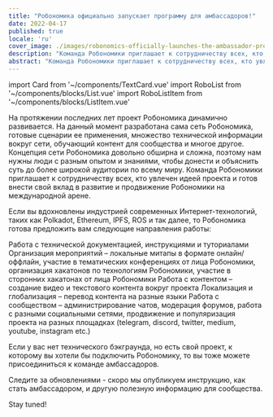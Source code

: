 ```yaml
---
title: "Робономика официально запускает программу для амбассадоров!"
date: 2022-04-17
published: true
locale: 'ru'
cover_image: ./images/robonomics-officially-launches-the-ambassador-program/cover.jpg
description: "Команда Робономики приглашает к сотрудничеству всех, кто увлечен идеей проекта и готов внести свой вклад в развитие и продвижение Робономики на международной арене."
abstract: "Команда Робономики приглашает к сотрудничеству всех, кто увлечен идеей проекта и готов внести свой вклад в развитие и продвижение Робономики на международной арене."
---
```

import Card from '~/components/TextCard.vue'
import RoboList from '~/components/blocks/List.vue'
import RoboListItem from '~/components/blocks/ListItem.vue'

На протяжении последних лет проект Робономика динамично развивается. На данный момент разработана сама сеть Робономика, готовые сценарии ее применения, множество технической информации вокруг сети, обучающий контент для сообщества и многое другое. Концепция сети Робономика довольно обширна и сложна, поэтому нам нужны люди с разным опытом и знаниями, чтобы донести и объяснить суть до более широкой аудитории по всему миру. Команда Робономики приглашает к сотрудничеству всех, кто увлечен идеей проекта и готов внести свой вклад в развитие и продвижение Робономики на международной арене.

Если вы вдохновлены индустрией современных Интернет-технологий, таких как Polkadot, Ethereum, IPFS, ROS и так далее, то Робономика готова предложить вам следующие направления работы:

<robo-list>

<robo-list-item>
Работа с технической документацией, инструкциями и туториалами
</robo-list-item>

<robo-list-item>
Организация мероприятий – локальные митапы в формате онлайн/оффлайн, участие в тематических конференциях от лица Робономики, организация хакатонов по технологиям Робономики, участие в сторонних хакатонах от лица Робономики
</robo-list-item>

<robo-list-item>
Работа с контентом – создание видео и текстового контента вокруг проекта
</robo-list-item>

<robo-list-item>
Локализация и глобализация – перевод контента на разные языки
</robo-list-item>

<robo-list-item>
Работа с сообществом – администрирование чатов, модерация форумов, работа с разными социальными сетями, продвижение и популяризация проекта на разных площадках (telegram, discord, twitter, medium, youtube, instagram etc.)
</robo-list-item>

</robo-list>

Если у вас нет технического бэкграунда, но есть свой проект, к которому вы хотели бы подключить Робономику, то вы тоже можете присоединиться к команде амбассадоров.

Следите за обновлениями - скоро мы опубликуем инструкцию, как стать амбассадором, и другую полезную информацию для сообщества.

Stay tuned!